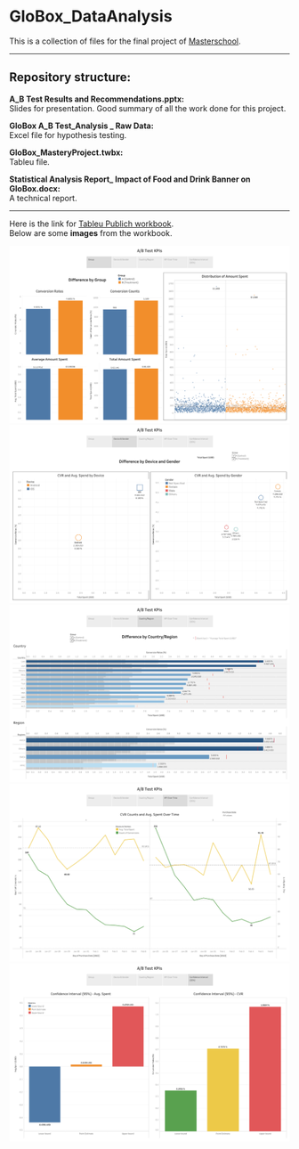 # GloBox_DataAnalysis
This is a collection of files for the final project of [Masterschool](https://www.masterschool.com/).

---

## Repository structure:

**A_B Test Results and Recommendations.pptx:**<br>
   Slides for presentation. Good summary of all the work done for this project.

**GloBox A_B Test_Analysis _ Raw Data:**<br>
  Excel file for hypothesis testing.

**GloBox_MasteryProject.twbx:**<br>
  Tableu file.

**Statistical Analysis Report_ Impact of Food and Drink Banner on GloBox.docx:**<br>
  A technical report.

---

Here is the link for [Tableu Publich workbook](https://public.tableau.com/app/profile/ryunosuke.morohara/viz/GloBox_MasteryProject/ABTestKPIs).<br>
Below are some **images** from the workbook.

![alt text](https://github.com/RyuMoro/GloBox_DataAnalysis/blob/main/images/A_B%20Test%20KPIs.png "Group - Tableau")
![alt text](https://github.com/RyuMoro/GloBox_DataAnalysis/blob/main/images/A_B%20Test%20KPIs%20(1).png "Device&Gender - Tableau")
![alt text](https://github.com/RyuMoro/GloBox_DataAnalysis/blob/main/images/A_B%20Test%20KPIs%20(2).png "Country - Tableau")
![alt text](https://github.com/RyuMoro/GloBox_DataAnalysis/blob/main/images/A_B%20Test%20KPIs%20(3).png "KPI over time - Tableau")
![alt text](https://github.com/RyuMoro/GloBox_DataAnalysis/blob/main/images/A_B%20Test%20KPIs%20(4).png "Confidence Interval - Tableau")
